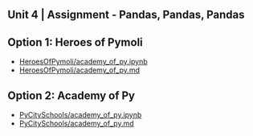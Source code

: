 ## Unit 4 | Assignment - Pandas, Pandas, Pandas

## Option 1: Heroes of Pymoli

* [HeroesOfPymoli/academy_of_py.ipynb](HeroesOfPymoli/heroes_of_pymoli.ipynb)
* [HeroesOfPymoli/academy_of_py.md](HeroesOfPymoli/heroes_of_pymoli.md)

## Option 2: Academy of Py

* [PyCitySchools/academy_of_py.ipynb](PyCitySchools/academy_of_py.ipynb)
* [PyCitySchools/academy_of_py.md](PyCitySchools/academy_of_py.md)